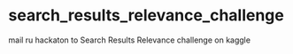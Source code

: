 # search_results_relevance_challenge
mail ru hackaton to Search Results Relevance challenge on kaggle
